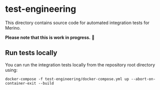 # test-engineering

This directory contains source code for automated integration tests for Merino.

**Please note that this is work in progress.** 🚧

## Run tests locally

You can run the integration tests locally from the repository root directory using:

```text
docker-compose -f test-engineering/docker-compose.yml up --abort-on-container-exit --build
```
